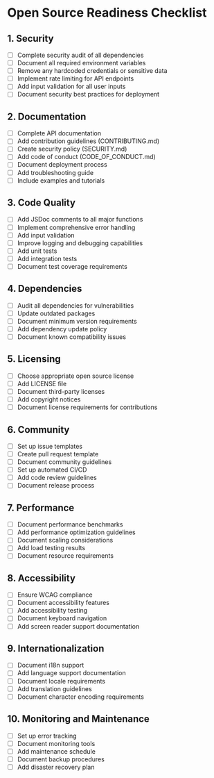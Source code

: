 # Open Source Readiness Checklist

## 1. Security
- [ ] Complete security audit of all dependencies
- [ ] Document all required environment variables
- [ ] Remove any hardcoded credentials or sensitive data
- [ ] Implement rate limiting for API endpoints
- [ ] Add input validation for all user inputs
- [ ] Document security best practices for deployment

## 2. Documentation
- [ ] Complete API documentation
- [ ] Add contribution guidelines (CONTRIBUTING.md)
- [ ] Create security policy (SECURITY.md)
- [ ] Add code of conduct (CODE_OF_CONDUCT.md)
- [ ] Document deployment process
- [ ] Add troubleshooting guide
- [ ] Include examples and tutorials

## 3. Code Quality
- [ ] Add JSDoc comments to all major functions
- [ ] Implement comprehensive error handling
- [ ] Add input validation
- [ ] Improve logging and debugging capabilities
- [ ] Add unit tests
- [ ] Add integration tests
- [ ] Document test coverage requirements

## 4. Dependencies
- [ ] Audit all dependencies for vulnerabilities
- [ ] Update outdated packages
- [ ] Document minimum version requirements
- [ ] Add dependency update policy
- [ ] Document known compatibility issues

## 5. Licensing
- [ ] Choose appropriate open source license
- [ ] Add LICENSE file
- [ ] Document third-party licenses
- [ ] Add copyright notices
- [ ] Document license requirements for contributions

## 6. Community
- [ ] Set up issue templates
- [ ] Create pull request template
- [ ] Document community guidelines
- [ ] Set up automated CI/CD
- [ ] Add code review guidelines
- [ ] Document release process

## 7. Performance
- [ ] Document performance benchmarks
- [ ] Add performance optimization guidelines
- [ ] Document scaling considerations
- [ ] Add load testing results
- [ ] Document resource requirements

## 8. Accessibility
- [ ] Ensure WCAG compliance
- [ ] Document accessibility features
- [ ] Add accessibility testing
- [ ] Document keyboard navigation
- [ ] Add screen reader support documentation

## 9. Internationalization
- [ ] Document i18n support
- [ ] Add language support documentation
- [ ] Document locale requirements
- [ ] Add translation guidelines
- [ ] Document character encoding requirements

## 10. Monitoring and Maintenance
- [ ] Set up error tracking
- [ ] Document monitoring tools
- [ ] Add maintenance schedule
- [ ] Document backup procedures
- [ ] Add disaster recovery plan 